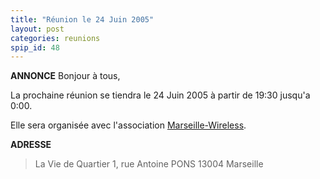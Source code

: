 ```yaml
---
title: "Réunion le 24 Juin 2005"
layout: post
categories: reunions
spip_id: 48
---
```

**ANNONCE**
Bonjour à tous,

La prochaine réunion se tiendra le 24 Juin 2005 à partir de 19:30 jusqu'a 0:00.

Elle sera organisée avec l'association [Marseille-Wireless](http://marseille-wireless.org/).

**ADRESSE**

> La Vie de Quartier
> 1, rue Antoine PONS
> 13004 Marseille
